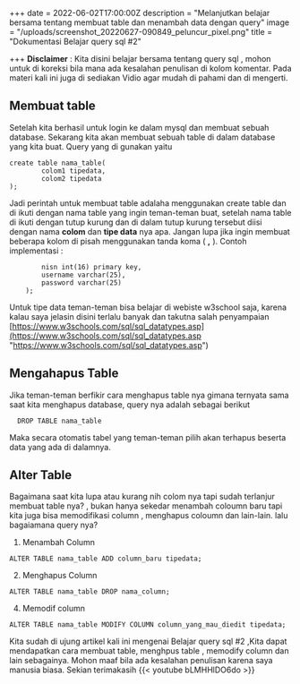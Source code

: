 +++
date = 2022-06-02T17:00:00Z
description = "Melanjutkan belajar bersama tentang membuat table dan menambah data dengan query"
image = "/uploads/screenshot_20220627-090849_peluncur_pixel.png"
title = "Dokumentasi Belajar query sql #2"

+++
**Disclaimer** : Kita disini belajar bersama tentang query sql , mohon untuk di koreksi bila mana ada kesalahan penulisan di kolom komentar. Pada materi kali ini juga di sediakan Vidio agar mudah di pahami dan di mengerti.

## Membuat table

Setelah kita berhasil untuk login ke dalam mysql dan membuat sebuah database. Sekarang kita akan membuat sebuah table di dalam database yang kita buat. Query yang di gunakan yaitu

``` 
create table nama_table(
    	colom1 tipedata,
        colom2 tipedata
);
```

Jadi perintah untuk membuat table adalaha menggunakan create table dan di ikuti dengan nama table yang ingin teman-teman buat, setelah nama table di ikuti dengan tutup kurung dan di dalam tutup kurung tersebut diisi dengan nama **colom** dan **tipe data** nya apa. Jangan lupa jika ingin membuat beberapa kolom di pisah menggunakan tanda koma ( **,** ). Contoh  implementasi :

```  create table user(
    	nisn int(16) primary key,
        username varchar(25),
        password varchar(25)
    );
```

Untuk tipe data teman-teman bisa belajar di webiste w3school saja, karena kalau saya jelasin disini terlalu banyak dan takutna salah penyampaian [https://www.w3schools.com/sql/sql_datatypes.asp](https://www.w3schools.com/sql/sql_datatypes.asp "https://www.w3schools.com/sql/sql_datatypes.asp")

## Mengahapus Table

Jika teman-teman berfikir cara menghapus table nya gimana ternyata sama saat kita menghapus database, query nya adalah sebagai berikut 

```  
  DROP TABLE nama_table
```

Maka secara  otomatis tabel yang teman-teman pilih akan terhapus beserta data yang ada di dalamnya.

## Alter Table

Bagaimana saat kita lupa atau kurang nih colom nya tapi sudah terlanjur membuat table nya? , bukan hanya sekedar menambah coloumn baru tapi kita juga bisa memodifikasi column , menghapus coloumn dan lain-lain. lalu bagaiamana query nya?

1.  Menambah Column

``` 
ALTER TABLE nama_table ADD column_baru tipedata;
```

2.  Menghapus Column

```
ALTER TABLE nama_table DROP nama_column;
```


4.  Memodif column

```
ALTER TABLE nama_table MODIFY COLUMN column_yang_mau_diedit tipedata;
```

Kita sudah di ujung artikel kali ini mengenai Belajar query sql #2 ,Kita dapat mendapatkan cara membuat table, menghpus table , memodify column dan lain sebagainya. Mohon maaf bila ada kesalahan penulisan karena saya manusia biasa. Sekian terimakasih
{{< youtube bLMHHlDO6do >}}